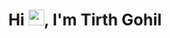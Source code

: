 <h1 align="center">Hi <img src="https://github.com/YourUsername/YourUsername/blob/main/icons/Hi.gif" width="28px"/>, I'm Tirth Gohil</h1>
